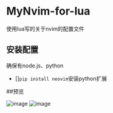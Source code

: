 # MyNvim-for-lua
使用lua写的关于nvim的配置文件

## 安装配置

确保有node.js、python

- []```pip install neovim```安装python扩展


##预览

![image](https://user-images.githubusercontent.com/42434762/180933865-8f63d266-5dcd-43d4-b605-16764dcc1acd.png)
![image](https://user-images.githubusercontent.com/42434762/180933925-805f9ec9-c5d7-40bb-adf0-09be44aabd4b.png)
